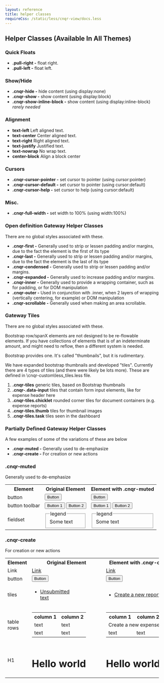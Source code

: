 ```yaml
---
layout: reference
title: helper classes
requireCss: /static/less/cnqr-view/docs.less
---
```


## Helper Classes (Available In All Themes) ##

### Quick Floats ###

* **.pull-right -** float right.
* **.pull-left -** float left.

### Show/Hide ###

* **.cnqr-hide -** hide content (using display:none)
* **.cnqr-show -** show content (using display:block)
* **.cnqr-show-inline-block -** show content (using display:inline-block) *rarely needed*

### Alignment ###

* **text-left** Left aligned text.
* **text-center** Center aligned text.
* **text-right** Right aligned text.
* **text-justify** Justified text.
* **text-nowrap** No wrap text.
* **center-block** Align a block center

### Cursors ###

* **.cnqr-cursor-pointer -** set cursor to pointer (using cursor:pointer)
* **.cnqr-cursor-default -** set cursor to pointer (using cursor:default)
* **.cnqr-cursor-help -** set cursor to help (using cursor:default)

### Misc. ###

* **.cnqr-full-width -** set width to 100% (using width:100%)

### Open definition Gateway Helper Classes ###

There are no global styles associated with these.

* **.cnqr-first -** Generally used to strip or lessen padding and/or margins, due to the fact the element is the first of its type
* **.cnqr-last -** Generally used to strip or lessen padding and/or margins, due to the fact the element is the last of its type
* **.cnqr-condensed -** Generally used to strip or lessen padding and/or margins.
* **.cnqr-expanded -** Generally used to increase padding and/or margins.
* **.cnqr-inner -** Generally used to provide a wrapping container, such as for padding, or for DOM manipulation
* **.cnqr-outer -** Used in conjunction with .inner, when 2 layers of wrapping (vertically centering, for example) or DOM manipulation
* **.cnqr-scrollable -** Generally used when making an area scrollable.

### Gateway Tiles ###

There are no global styles associated with these.

Bootstrap row/spanX elements are not designed to be re-flowable elements. If you have collections of elements that is of an indeterminate amount, and might need to reflow, then a different system is needed.

Bootstrap provides one. It's called "thumbnails", but it is rudimentary.

We have expanded bootstrap thumbnails and developed "tiles". Currently there are 4 types of tiles (and there were likely be lots more). 
These are defined in \cnqr-custom\less\_tiles.less file.

1. **.cnqr-tiles** generic tiles, based on Bootstrap thumbnails
2. **.cnqr-.data-input** tiles that contain form input elements, like for expense header here
3. **.cnqr-tiles.chicklet** rounded corner tiles for document containers (e.g. expense reports)
4. **.cnqr-tiles.thumb** tiles for thumbnail images
5. **.cnqr-tiles.task** tiles seen in the dashboard

### Partially Defined Gateway Helper Classes ###

A few examples of some of the variations of these are below

* **.cnqr-muted -** Generally used to de-emphasize
* **.cnqr-create -** For creation or new actions

### .cnqr-muted ###

Generally used to de-emphasize

<table class="reporttable">
	<tr>
		<th>Element</th>
		<th>Original Element</th>
		<th>Element with .cnqr-muted</th>
	</tr>
	<tr>
		<td>button</td>
		<td><button class="btn btn-default" type="submit">Button</button></td>
		<td><button class="btn btn-default cnqr-muted" type="submit">Button</button></td>
	</tr>
	<tr>
		<td>button toolbar</td>
		<td>
			<div class="btn-toolbar">
				<button class="btn btn-default" type="submit">Button 1</button>
				<button class="btn btn-default" type="submit">Button 2</button>
			</div>
		</td>
		<td>
			<div class="btn-toolbar cnqr-muted">
				<button class="btn btn-default" type="submit">Button 1</button>
				<button class="btn btn-default" type="submit">Button 2</button>
			</div>
		</td>
	</tr>
	<tr>
		<td>fieldset</td>
		<td>
			<fieldset>
				<legend>legend</legend>
				Some text
			</fieldset>
		</td>
		<td>
			<fieldset class="cnqr-muted">
				<legend>legend</legend>
				Some text
			</fieldset>
		</td>
	</tr>
</table>

### .cnqr-create ###

For creation or new actions

<table class="reporttable" role="grid">
	<tr>
		<th>Element</th>
		<th>Original Element</th>
		<th>Element with .cnqr-create</th>
	</tr>
	<tr>
		<td>Link</td>
		<td><a role=button href="#">Link</a></td>
		<td><a role=button href="#" class="cnqr-create">Link</a></td>
	</tr>
	<tr>
		<td>button</td>
		<td><button class="btn btn-primary cnqr-muted" type="submit">Button</button></td>
		<td><button class="btn btn-primary cnqr-muted cnqr-create" type="submit">Button</button></td>
	</tr>
	<tr>
		<td>tiles</td>
		<td>
			<ul class="cnqr-tiles chicklet">
				<li style="width:200px">
					<a class="cnqr-outer" role=button href="#"><div class="status not_submitted">Unsubmitted</div><div class="cnqr-inner">text</div></a>
				</li>
			</ul>
		</td>
		<td>
			<ul class="cnqr-tiles chicklet">
				<li class="cnqr-create" style="width:200px">
					<div class="cnqr-outer">
						<a class="cnqr-inner" role=button href="#"><div class="cnqr-inner"><div class="icon-plus-2" aria-hidden="true"></div>Create a new report </div></a>
					</div>
				</li>
			</ul>
		</td>
	</tr>
	<tr>
		<td>table rows</td>
		<td>
			<table class="reporttable">
				<tr>
					<th>column 1</th>
					<th>column 2</th>
				</tr>
				<tr>
					<td>text</td>
					<td>text</td>
				</tr>
				<tr>
					<td>text</td>
					<td>text</td>
				</tr>
			</table>
		</td>
		<td>
			<table class="reporttable">
				<tr>
					<th>column 1</th>
					<th>column 2</th>
				</tr>
				<tr class="cnqr-create">
					<td colspan="2">
						<div class="cnqr-inner">
							<span class="icon-plus-2" aria-hidden="true"></span>
							<span class="">Create a new expense</span>
						</div>
					</td>
				</tr>
				<tr>
					<td>text</td>
					<td>text</td>
				</tr>
			</table>
		</td>
	</tr>
	<tr>
		<td>H1</td>
		<td>
			<h1>Hello world</h1>
		</td>
		<td>
			<h1><span class="cnqr-create">Hello world</span></h1>
		</td>
	</tr>
</table>
